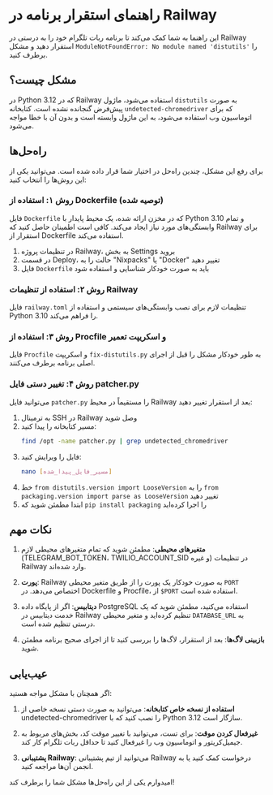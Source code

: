 # راهنمای استقرار برنامه در Railway

این راهنما به شما کمک می‌کند تا برنامه ربات تلگرام خود را به درستی در Railway استقرار دهید و مشکل `ModuleNotFoundError: No module named 'distutils'` را برطرف کنید.

## مشکل چیست؟

در Python 3.12 که در Railway استفاده می‌شود، ماژول `distutils` به صورت پیش‌فرض گنجانده نشده است. کتابخانه `undetected-chromedriver` که برای اتوماسیون وب استفاده می‌شود، به این ماژول وابسته است و بدون آن با خطا مواجه می‌شود.

## راه‌حل‌ها

برای رفع این مشکل، چندین راه‌حل در اختیار شما قرار داده شده است. می‌توانید یکی از این روش‌ها را انتخاب کنید:

### روش ۱: استفاده از Dockerfile (توصیه شده)

فایل `Dockerfile` که در مخزن ارائه شده، یک محیط پایدار با Python 3.10 و تمام وابستگی‌های مورد نیاز ایجاد می‌کند. کافی است اطمینان حاصل کنید که Railway برای استقرار از Dockerfile استفاده می‌کند.

1. در تنظیمات پروژه Railway، به بخش Settings بروید
2. در قسمت Deploy، حالت را به "Nixpacks" یا "Docker" تغییر دهید
3. فایل `Dockerfile` باید به صورت خودکار شناسایی و استفاده شود

### روش ۲: استفاده از تنظیمات Railway

فایل `railway.toml` تنظیمات لازم برای نصب وابستگی‌های سیستمی و استفاده از Python 3.10 را فراهم می‌کند.

### روش ۳: استفاده از Procfile و اسکریپت تعمیر

فایل `Procfile` و اسکریپت `fix-distutils.py` به طور خودکار مشکل را قبل از اجرای اصلی برنامه برطرف می‌کنند.

### روش ۴: تغییر دستی فایل patcher.py

می‌توانید فایل `patcher.py` را مستقیماً در محیط Railway بعد از استقرار تغییر دهید:

1. به ترمینال SSH در Railway وصل شوید
2. مسیر کتابخانه را پیدا کنید:
   ```bash
   find /opt -name patcher.py | grep undetected_chromedriver
   ```
3. فایل را ویرایش کنید:
   ```bash
   nano [مسیر_فایل_پیدا_شده]
   ```
4. خط `from distutils.version import LooseVersion` را به `from packaging.version import parse as LooseVersion` تغییر دهید
5. ابتدا مطمئن شوید که `pip install packaging` را اجرا کرده‌اید

## نکات مهم

1. **متغیرهای محیطی**: مطمئن شوید که تمام متغیرهای محیطی لازم (TELEGRAM_BOT_TOKEN، TWILIO_ACCOUNT_SID و غیره) در تنظیمات Railway وارد شده‌اند.

2. **پورت**: Railway به صورت خودکار یک پورت را از طریق متغیر محیطی `PORT` اختصاص می‌دهد. در Dockerfile و Procfile، از `$PORT` استفاده شده است.

3. **دیتابیس**: اگر از پایگاه داده PostgreSQL استفاده می‌کنید، مطمئن شوید که یک خدمت دیتابیس در Railway تنظیم کرده‌اید و متغیر محیطی `DATABASE_URL` به درستی تنظیم شده است.

4. **بازبینی لاگ‌ها**: بعد از استقرار، لاگ‌ها را بررسی کنید تا از اجرای صحیح برنامه مطمئن شوید.

## عیب‌یابی

اگر همچنان با مشکل مواجه هستید:

1. **استفاده از نسخه خاص کتابخانه**: می‌توانید به صورت دستی نسخه خاصی از undetected-chromedriver را نصب کنید که با Python 3.12 سازگار است.

2. **غیرفعال کردن موقت**: برای تست، می‌توانید با تغییر موقت کد، بخش‌های مربوط به جیمیل‌کریتور و اتوماسیون وب را غیرفعال کنید تا حداقل ربات تلگرام کار کند.

3. **پشتیبانی Railway**: می‌توانید از تیم پشتیبانی Railway درخواست کمک کنید یا به انجمن آن‌ها مراجعه کنید.

امیدوارم یکی از این راه‌حل‌ها مشکل شما را برطرف کند!